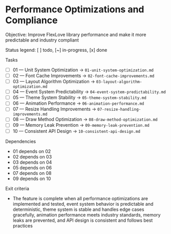 # Performance Optimizations and Compliance

Objective: Improve FlexLove library performance and make it more predictable and industry compliant

Status legend: [ ] todo, [~] in-progress, [x] done

Tasks
- [ ] 01 — Unit System Optimization → `01-unit-system-optimization.md`
- [ ] 02 — Font Cache Improvements → `02-font-cache-improvements.md`
- [ ] 03 — Layout Algorithm Optimization → `03-layout-algorithm-optimization.md`
- [ ] 04 — Event System Predictability → `04-event-system-predictability.md`
- [ ] 05 — Theme System Stability → `05-theme-system-stability.md`
- [ ] 06 — Animation Performance → `06-animation-performance.md`
- [ ] 07 — Resize Handling Improvements → `07-resize-handling-improvements.md`
- [ ] 08 — Draw Method Optimization → `08-draw-method-optimization.md`
- [ ] 09 — Memory Leak Prevention → `09-memory-leak-prevention.md`
- [ ] 10 — Consistent API Design → `10-consistent-api-design.md`

Dependencies
- 01 depends on 02
- 02 depends on 03
- 03 depends on 04
- 05 depends on 06
- 07 depends on 08
- 09 depends on 10

Exit criteria
- The feature is complete when all performance optimizations are implemented and tested, event system behavior is predictable and deterministic, theme system is stable and handles edge cases gracefully, animation performance meets industry standards, memory leaks are prevented, and API design is consistent and follows best practices